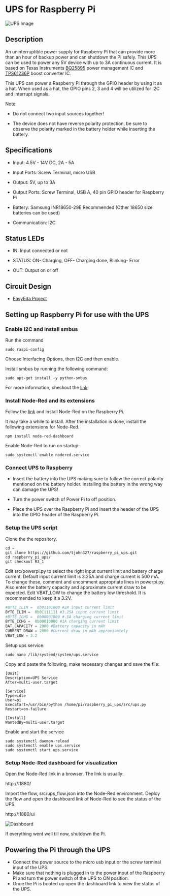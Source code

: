 # UPS for Raspberry Pi

![UPS Image](https://github.com/tjohn327/raspberry_pi_ups/raw/master/Assests/ups_3view.png "UPS powering a Raspberry Pi 3B+ model")

## Description

An uninterruptible power supply for Raspberry Pi that can provide more than an hour of backup power and can shutdown the Pi safely.
This UPS can be used to power any 5V device with up to 3A continuous current. It is based on Texas Instruments [BQ25895](http://www.ti.com/product/BQ25895) power management IC and [TPS61236P](http://www.ti.com/product/TPS61236P) boost converter IC.

This UPS can power a Raspberry Pi through the GPIO header by using it as a hat. When used as a hat, the GPIO pins 2, 3 and 4 will be utilized for I2C and interrupt signals.

Note:  

* Do not connect two input sources together!

* The device does not have reverse polarity protection, be sure to observe the polarity marked in the battery holder while inserting the battery.

## Specifications

* Input:  4.5V - 14V DC, 2A - 5A

* Input Ports: Screw Terminal, micro USB

* Output: 5V, up to 3A

* Output Ports: Screw Terminal, USB A, 40 pin GPIO header for Raspberry Pi

* Battery: Samsung INR18650-29E Recommended (Other 18650 size batteries can be used)

* Communication: I2C

## Status LEDs

* IN: Input connected or not

* STATUS: ON- Charging, OFF- Charging done, Blinking- Error

* OUT: Output on or off

## Circuit Design

* [EasyEda Project](https://easyeda.com/tjohn327/ups-for-raspberry-pi)

## Setting up Raspberry Pi for use with the UPS

### Enable I2C and install smbus

Run the command

```
sudo raspi-config
```

Choose Interfacing Options, then I2C and then enable.

Install smbus by running the following command:

```
sudo apt-get install -y python-smbus
```

For more information, checkout the [link](https://learn.adafruit.com/adafruits-raspberry-pi-lesson-4-gpio-setup/configuring-i2c)

### Install Node-Red and its extensions

Follow the [link](https://nodered.org/docs/getting-started/raspberrypi) and install Node-Red on the Raspberry Pi.

It may take a while to install. After the installation is done, install the following extensions for Node-Red.

```shell
npm install node-red-dashboard
```

Enable Node-Red to run on startup:

```shell
sudo systemctl enable nodered.service
```

### Connect UPS to Raspberry

* Insert the battery into the UPS making sure to follow the correct polarity mentioned on the battery holder. Installing the battery in the wrong way can damage the UPS!

* Turn the power switch of Power Pi to off position.

* Place the UPS over the Raspberry Pi and insert the header of the UPS into the GPIO header of the Raspberry Pi.

### Setup the UPS script

Clone the the repository.

```shell
cd ~
git clone https://github.com/tjohn327/raspberry_pi_ups.git
cd raspberry_pi_ups/
git checkout R3_1
```

Edit src/powerpi.py to select the right input current limit and battery charge current.
Default input current limit is 3.25A and charge current is 500 mA.
To change these, comment and uncomment appropriate lines in powerpi.py.
Also enter the battery capacity and approximate current draw to be expected.
Edit VBAT_LOW to change the battery low threshold. It is recommended to keep it a 3.2V.

```python
#BYTE_ILIM =  0b01101000 #2A input current limit
BYTE_ILIM =  0b01111111 #3.25A input current limit
#BYTE_ICHG =  0b00001000 #.5A charging current limit
BYTE_ICHG =  0b00010000 #1A charging current limit
BAT_CAPACITY = 2900 #Battery capacity in mAh
CURRENT_DRAW = 2000 #Current draw in mAh approxiamtely
VBAT_LOW = 3.2
```

Setup ups service:

```shell
sudo nano /lib/systemd/system/ups.service
```

Copy and paste the following, make necessary changes and save the file:

```systemd
[Unit]
Description=UPS Service
After=multi-user.target

[Service]
Type=idle
User=pi
ExecStart=/usr/bin/python /home/pi/raspberry_pi_ups/src/ups.py
Restart=on-failure

[Install]
WantedBy=multi-user.target
```

Enable and start the service

```shell
sudo systemctl daemon-reload
sudo systemctl enable ups.service
sudo systemctl start ups.service
```

### Setup Node-Red dashboard for visualization

Open the Node-Red link in a browser. The link is usually:

http://<IP of Raspberry Pi>:1880/

Import the flow, src/ups_flow.json into the Node-Red environment. Deploy the flow and open the dashboard link of Node-Red to see the status of the UPS.

http://<IP of Raspberry Pi>:1880/ui

![Dashboard](https://github.com/tjohn327/raspberry_pi_ups/blob/master/Assests/dashboards.png "UPS Monitoring Dashboard")

If everything went well till now, shutdown the Pi.

## Powering the Pi through the UPS

* Connect the power source to the micro usb input or the screw terminal input of the UPS.
* Make sure that nothing is plugged in to the power input of the Raspberry Pi and turn the power switch of the UPS to ON position.
* Once the Pi is booted up open the dashboard link to view the status of the UPS.
